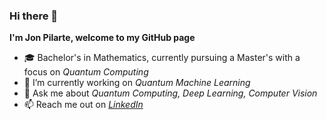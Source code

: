 ### Hi there 👋

**I'm Jon Pilarte, welcome to my GitHub page** 

- 🎓 Bachelor's in Mathematics, currently pursuing a Master's with a focus on _Quantum Computing_
- 🔭 I’m currently working on _Quantum Machine Learning_
- 💬 Ask me about _Quantum Computing, Deep Learning, Computer Vision_
- 📫 Reach me out on [_LinkedIn_](https://www.linkedin.com/in/jon-pilarte/)

